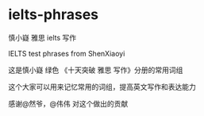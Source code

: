 ielts-phrases
======

慎小嶷 雅思 ielts 写作

IELTS test phrases from ShenXiaoyi

这是慎小嶷 绿色 《十天突破 雅思 写作》分册的常用词组

这个大家可以用来记忆常用的词组，提高英文写作和表达能力

感谢@然爷，@伟伟 对这个做出的贡献


